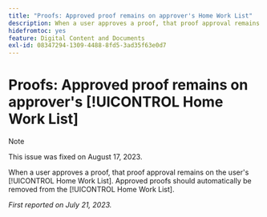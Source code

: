 ```yaml
---
title: "Proofs: Approved proof remains on approver's Home Work List"
description: When a user approves a proof, that proof approval remains on the user's Home Work List. Approved proofs should automatically be removed from the Home Work List.
hidefromtoc: yes
feature: Digital Content and Documents
exl-id: 08347294-1309-4488-8fd5-3ad35f63e0d7
---
```

# Proofs: Approved proof remains on approver's [!UICONTROL Home Work List]

<!--WF and WFP TOCs-->

>[!NOTE]
>
>This issue was fixed on August 17, 2023.

When a user approves a proof, that proof approval remains on the user's [!UICONTROL Home Work List]. Approved proofs should automatically be removed from the [!UICONTROL Home Work List].

_First reported on July 21, 2023._
